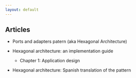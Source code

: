 ```yaml
---
layout: default
---
```


## Articles

- Ports and adapters patern (aka Hexagonal Architecture)

- Hexagonal architecture: an implementation guide

	- Chapter 1: Application design

- Hexagonal architecture: Spanish translation of the pattern
